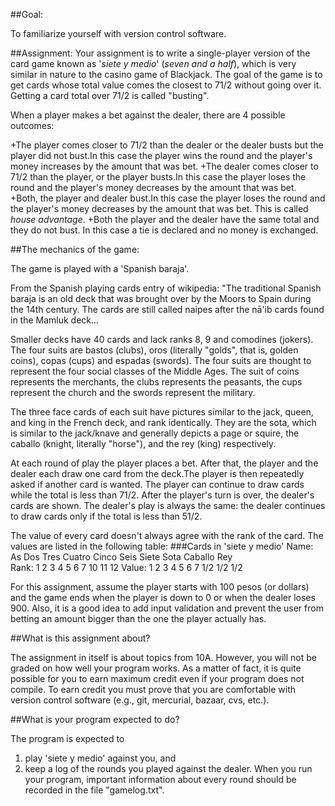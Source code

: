 ##Goal:

To familiarize yourself with version control software. 


##Assignment:
Your assignment is to write a single-player version of the card game known as '*siete y medio*' (*seven and a half*), which is very similar in nature to the casino game of Blackjack. The goal of the game is to get cards whose total value comes the closest to 71/2 without going over it. Getting a card total over 71/2 is called "busting". 

When a player makes a bet against the dealer, there are 4 possible outcomes:

+The player comes closer to 71/2 than the dealer or the dealer busts but the player did not bust.In this case the player wins the round and the player's money increases by the amount that was bet. 
+The dealer comes closer to 71/2 than the player, or the player busts.In this case the player loses the round and the player's money decreases by the amount that was bet.
+Both, the player and dealer bust.In this case the player loses the round and the player's money decreases by the amount that was bet. This is called *house advantage*. 
+Both the player and the dealer have the same total and  they do not bust. In this case a tie is declared and no money is exchanged.


##The mechanics of the game:

The game is played with a 'Spanish baraja'.

From the Spanish playing cards entry of wikipedia: 
"The traditional Spanish baraja is an old deck that was brought over by the Moors to Spain during the 14th century. The cards are still called naipes after the nā'ib cards found in the Mamluk deck... 

Smaller decks have 40 cards and lack ranks 8, 9 and comodines (jokers). The four suits are bastos (clubs), oros (literally "golds", that is, golden coins), copas (cups) and espadas (swords). The four suits are thought to represent the four social classes of the Middle Ages. The suit of coins represents the merchants, the clubs represents the peasants, the cups represent the church and the swords represent the military.

The three face cards of each suit have pictures similar to the jack, queen, and king in the French deck, and rank identically. They are the sota, which is similar to the jack/knave and generally depicts a page or squire, the caballo (knight, literally "horse"), and the rey (king) respectively.

At each round of play the player places a bet. After that, the player and the dealer each draw one card from the deck.The player is then repeatedly asked if another card is wanted. The player can continue to draw cards while the total is less than 71/2. After the player's turn is over, the dealer's cards are shown. The dealer's play is always the same: the dealer continues to draw cards only if the total is less than 51/2.

The value of every card doesn't always agree with the rank of the card. The values are listed in the following table:
###Cards in 'siete y medio'
Name:	   As   	  Dos  	  Tres  	 Cuatro 	 Cinco 	  Seis  	 Siete 	  Sota  	Caballo	  Rey  
Rank:	1	2	3	4	5	6	7	10	11	12
Value: 	1	2	3	4	5	6	7	1/2	1/2	1/2

For this assignment, assume the player starts with 100 pesos (or dollars) and the game ends when the player is down to 0 or when the dealer loses 900. Also, it is a good idea to add input validation and prevent the user from betting an amount bigger than the one the player actually has.



##What is this assignment about?

 The assignment in itself is about topics from 10A. However, you will not be graded on how well your program works. As a matter of fact, it is quite possible for you to earn maximum credit even if your program does not compile. To earn credit you must prove that you are comfortable with version control software (e.g., git, mercurial, bazaar, cvs, etc.).

##What is your program expected to do?

The program is expected to 
1. play 'siete y medio' against you, and 
2. keep a log of the rounds you played against the dealer. When you run your program, important information about every round should be recorded in the file "gamelog.txt". 
